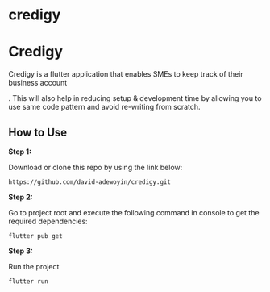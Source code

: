 # credigy
# Credigy

Credigy is a flutter application that enables SMEs to keep track of their business account


. This will also help in reducing setup & development time by allowing you to use same code pattern and avoid re-writing from scratch.

## How to Use 

**Step 1:**

Download or clone this repo by using the link below:

```
https://github.com/david-adewoyin/credigy.git
```
**Step 2:**

Go to project root and execute the following command in console to get the required dependencies: 

```
flutter pub get 
```

**Step 3:**

Run the project

```
flutter run
```


